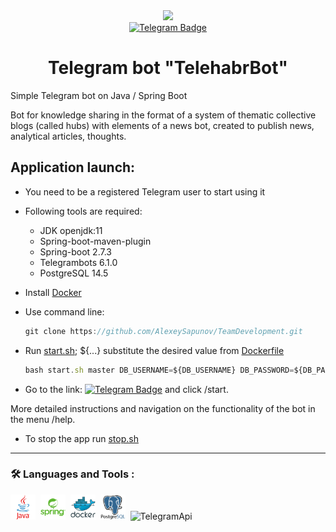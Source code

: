 

<div id="header" align="center">
  <img src="https://messenge.ru/wp-content/uploads/2020/04/TBS_Robot.jpg)" width="100"/>
</div>

<div id="badges" align="center">
  <a href="https://t.me/HabrGB_Bot">
    <img src="https://img.shields.io/badge/Telegrambot-blue?style=for-the-badge&logo=telegram&logoColor=white" alt="Telegram Badge"/>
  </a>
</div>

<h1 align="center">
  Telegram bot "TelehabrBot"
</h1>


Simple Telegram bot on Java / Spring Boot

Bot for knowledge sharing in the format of a system of thematic collective blogs
(called hubs) with elements of a news bot, created to publish news, analytical articles,
thoughts.

## Application launch:

- You need to be a registered Telegram user to start using it

- Following tools are required:
  - JDK openjdk:11
  - Spring-boot-maven-plugin
  - Spring-boot 2.7.3
  - Telegrambots 6.1.0
  - PostgreSQL 14.5

- Install [Docker](https://docs.docker.com/desktop/)

- Use command line:
    ```js 
    git clone https://github.com/AlexeySapunov/TeamDevelopment.git 
    ```
  
- Run [start.sh](https://github.com/AlexeySapunov/TeamDevelopment/blob/master/start.sh); ${...} substitute the desired value from [Dockerfile](https://github.com/AlexeySapunov/TeamDevelopment/blob/master/Dockerfile)
    ```js 
    bash start.sh master DB_USERNAME=${DB_USERNAME} DB_PASSWORD=${DB_PASSWORD} DB_NAME=${DB_NAME} DB_PORT=${DB_PORT} APP_PORT=${APP_PORT} 
    ```

- Go to the link: [![Telegram Badge](https://img.shields.io/badge/-telehabrBot-blue?style=flat&logo=Telegram&logoColor=white)](https://t.me/HabrGB_Bot)
  and click /start.

More detailed instructions and navigation on the functionality of the bot in the menu /help.

- To stop the app run [stop.sh](https://github.com/AlexeySapunov/TeamDevelopment/blob/master/stop.sh)

---

### :hammer_and_wrench: Languages and Tools :

<div>
  <img src="https://github.com/devicons/devicon/blob/master/icons/java/java-original-wordmark.svg" title="Java" alt="Java" width="40" height="40"/>&nbsp;
  <img src="https://github.com/devicons/devicon/blob/master/icons/spring/spring-original-wordmark.svg" title="Spring" alt="Spring" width="40" height="40"/>&nbsp;
  <img src="https://github.com/devicons/devicon/blob/master/icons/docker/docker-original-wordmark.svg" title="Docker" alt="Docker" width="40" height="40"/>&nbsp;
  <img src="https://github.com/devicons/devicon/blob/master/icons/postgresql/postgresql-original-wordmark.svg" title="Postgresql" alt="Postgresql" width="40" height="40"/>&nbsp;
  <img src="https://3dnews.ru/assets/external/illustrations/2021/02/26/1033659/1.jpg" title="TelegramApi" alt="TelegramApi" width="40" height="40"/>&nbsp;
</div>
